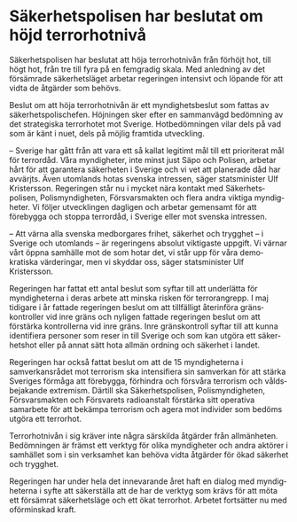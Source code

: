 # Säkerhetspolisen har beslutat om höjd terrorhotnivå

Säkerhets­polisen har beslutat att höja terrorhot­nivån från förhöjt hot, till högt hot, från tre till fyra på en fem­gradig skala. Med anledning av det försämrade säkerhets­läget arbetar regeringen intensivt och löpande för att vidta de åtgärder som behövs.


Beslut om att höja terror­hotnivån är ett myndig­hets­beslut som fattas av säkerhets­polis­chefen. Höjningen sker efter en samman­vägd bedöm­ning av det strategiska terror­hotet mot Sverige. Hotbedöm­ningen vilar dels på vad som är känt i nuet, dels på möjlig framtida utveckling.

– Sverige har gått från att vara ett så kallat legitimt mål till ett priori­terat mål för terrordåd. Våra myndig­heter, inte minst just Säpo och Polisen, arbetar hårt för att garantera säker­heten i Sverige och vi vet att planerade dåd har avvärjts. Även utom­lands hotas svenska intressen, säger stats­minister Ulf Kristersson. Regeringen står nu i mycket nära kontakt med Säker­hets­polisen, Polis­myndig­heten, Försvars­makten och flera andra viktiga myndig­heter. Vi följer utveck­lingen dagligen och arbetar gemensamt för att förebygga och stoppa terrordåd, i Sverige eller mot svenska intressen.

– Att värna alla svenska med­borgares frihet, säkerhet och trygghet – i Sverige och utom­lands – är regeringens absolut viktigaste uppgift. Vi värnar vårt öppna samhälle mot de som hotar det, vi står upp för våra demo­kratiska värderingar, men vi skyddar oss, säger stats­minister Ulf Kristersson.

Regeringen har fattat ett antal beslut som syftar till att under­lätta för myndig­heterna i deras arbete att minska risken för terror­angrepp. I maj tidigare i år fattade regeringen beslut om att tillfälligt återinföra gräns­kontroller vid inre gräns och nyligen fattade regeringen beslut om att förstärka kontrol­lerna vid inre gräns. Inre gräns­kontroll syftar till att kunna identifiera personer som reser in till Sverige och som kan utgöra ett säker­hetshot eller på annat sätt hota allmän ordning och säkerhet i landet.

Regeringen har också fattat beslut om att de 15 myndig­heterna i samverkans­rådet mot terrorism ska intensifiera sin samverkan för att stärka Sveriges förmåga att förebygga, förhindra och försvåra terrorism och vålds­bejakande extremism. Därtill ska Säker­hets­polisen, Polis­myndig­heten, Försvars­makten och Försvarets radio­anstalt förstärka sitt operativa samarbete för att bekämpa terrorism och agera mot individer som bedöms utgöra ett terrorhot.

Terrorhotnivån i sig kräver inte några särskilda åtgärder från allmän­heten. Bedöm­ningen är främst ett verktyg för olika myndig­heter och andra aktörer i samhället som i sin verksam­het kan behöva vidta åtgärder för ökad säkerhet och trygghet.

Regeringen har under hela det inne­varande året haft en dialog med myndig­heterna i syfte att säker­ställa att de har de verktyg som krävs för att möta ett försämrat säkerhets­läge och ett ökat terrorhot. Arbetet fortsätter nu med oförminskad kraft.
